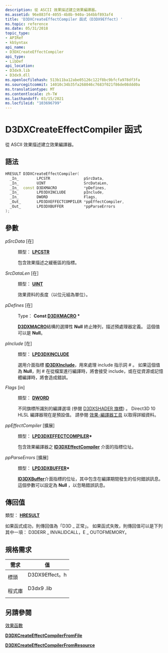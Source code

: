 ```yaml
---
description: 從 ASCII 效果描述建立效果編譯器。
ms.assetid: 96e883f4-4055-4b8b-940a-164bbf893af4
title: 'D3DXCreateEffectCompiler 函式 (D3DX9Effect) '
ms.topic: reference
ms.date: 05/31/2018
topic_type:
- APIRef
- kbSyntax
api_name:
- D3DXCreateEffectCompiler
api_type:
- LibDef
api_location:
- D3dx9.lib
- D3dx9.dll
ms.openlocfilehash: 513b11ba12abe05126c122f8bc9bfcfa978df3fa
ms.sourcegitcommit: 14010c34b35fa268046c7683f021f86de08ddd0a
ms.translationtype: MT
ms.contentlocale: zh-TW
ms.lasthandoff: 03/15/2021
ms.locfileid: "103696799"
---
```

# <a name="d3dxcreateeffectcompiler-function"></a>D3DXCreateEffectCompiler 函式

從 ASCII 效果描述建立效果編譯器。

## <a name="syntax"></a>語法


```C++
HRESULT D3DXCreateEffectCompiler(
  _In_        LPCSTR               pSrcData,
  _In_        UINT                 SrcDataLen,
  _In_  const D3DXMACRO            *pDefines,
  _In_        LPD3DXINCLUDE        pInclude,
  _In_        DWORD                Flags,
  _Out_       LPD3DXEFFECTCOMPILER *ppEffectCompiler,
  _Out_       LPD3DXBUFFER         *ppParseErrors
);
```



## <a name="parameters"></a>參數

<dl> <dt>

*pSrcData* \[在\]
</dt> <dd>

類型： **[ **LPCSTR**](../winprog/windows-data-types.md)**

包含效果描述之緩衝區的指標。

</dd> <dt>

*SrcDataLen* \[在\]
</dt> <dd>

類型： **[ **UINT**](../winprog/windows-data-types.md)**

效果資料的長度（以位元組為單位）。

</dd> <dt>

*pDefines* \[在\]
</dt> <dd>

Type： **Const [**D3DXMACRO**](d3dxmacro.md) \***

[**D3DXMACRO**](d3dxmacro.md)結構的選擇性 **Null** 終止陣列，描述預處理器定義。 這個值可以是 **Null**。

</dd> <dt>

*pInclude* \[在\]
</dt> <dd>

類型： **[ **LPD3DXINCLUDE**](id3dxinclude.md)**

選用介面指標 [**ID3DXInclude**](id3dxinclude.md)，用來處理 include 指示詞 \# 。 如果這個值為 **Null**，則 \# 在從檔案進行編譯時，將會接受 include，或在從資源或記憶體編譯時，將會造成錯誤。

</dd> <dt>

*Flags* \[in\]
</dt> <dd>

類型： **[ **DWORD**](../winprog/windows-data-types.md)**

不同旗標所識別的編譯選項 (參閱 [D3DXSHADER 旗標](d3dxshader-flags.md)) 。 Direct3D 10 HLSL 編譯器現在是預設值。 請參閱 [效果-編譯器工具](../direct3dtools/fxc.md) 以取得詳細資料。

</dd> <dt>

*ppEffectCompiler* \[擴展\]
</dt> <dd>

類型： **[ **LPD3DXEFFECTCOMPILER**](id3dxeffectcompiler.md)\***

包含效果編譯器之 [**ID3DXEffectCompiler**](id3dxeffectcompiler.md) 介面的指標位址。

</dd> <dt>

*ppParseErrors* \[擴展\]
</dt> <dd>

類型： **[ **LPD3DXBUFFER**](id3dxbuffer.md)\***

[**ID3DXBuffer**](id3dxbuffer.md)介面指標的位址，其中包含在編譯期間發生的任何錯誤訊息。 這個參數可以設定為 **Null** ，以忽略錯誤訊息。

</dd> </dl>

## <a name="return-value"></a>傳回值

類型： **[ **HRESULT**](https://msdn.microsoft.com/library/Bb401631(v=MSDN.10).aspx)**

如果函式成功，則傳回值為「D3D \_ 正常」。 如果函式失敗，則傳回值可以是下列其中一項： D3DERR \_ INVALIDCALL，E \_ OUTOFMEMORY。

## <a name="requirements"></a>規格需求



| 需求 | 值 |
|--------------------|------------------------------------------------------------------------------------------|
| 標頭<br/>  | <dl> <dt>D3DX9Effect。h</dt> </dl> |
| 程式庫<br/> | <dl> <dt>D3dx9 .lib</dt> </dl>     |



## <a name="see-also"></a>另請參閱

<dl> <dt>

[效果函數](dx9-graphics-reference-effects-functions.md)
</dt> <dt>

[**D3DXCreateEffectCompilerFromFile**](d3dxcreateeffectcompilerfromfile.md)
</dt> <dt>

[**D3DXCreateEffectCompilerFromResource**](d3dxcreateeffectcompilerfromresource.md)
</dt> </dl>

 

 
